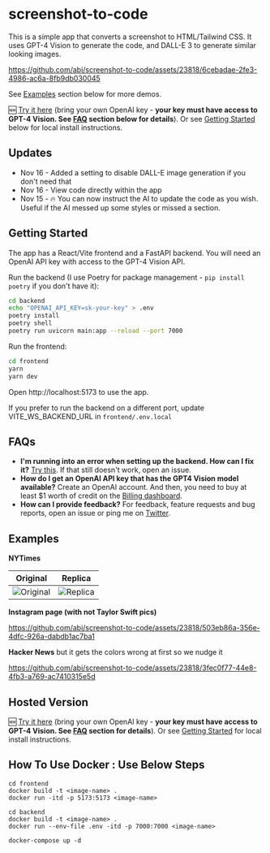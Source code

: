 # screenshot-to-code

This is a simple app that converts a screenshot to HTML/Tailwind CSS. It uses GPT-4 Vision to generate the code, and DALL-E 3 to generate similar looking images.

https://github.com/abi/screenshot-to-code/assets/23818/6cebadae-2fe3-4986-ac6a-8fb9db030045

See [Examples](#examples) section below for more demos.

🆕 [Try it here](https://picoapps.xyz/free-tools/screenshot-to-code) (bring your own OpenAI key - **your key must have access to GPT-4 Vision. See [FAQ](#faqs) section below for details**). Or see [Getting Started](#getting-started) below for local install instructions.

## Updates

* Nov 16 - Added a setting to disable DALL-E image generation if you don't need that
* Nov 16 - View code directly within the app
* Nov 15 - 🔥 You can now instruct the AI to update the code as you wish. Useful if the AI messed up some styles or missed a section.


## Getting Started

The app has a React/Vite frontend and a FastAPI backend. You will need an OpenAI API key with access to the GPT-4 Vision API.

Run the backend (I use Poetry for package management - `pip install poetry` if you don't have it):

```bash
cd backend
echo "OPENAI_API_KEY=sk-your-key" > .env
poetry install
poetry shell
poetry run uvicorn main:app --reload --port 7000
```

Run the frontend:

```bash
cd frontend
yarn
yarn dev
```

Open http://localhost:5173 to use the app.

If you prefer to run the backend on a different port, update VITE_WS_BACKEND_URL in `frontend/.env.local`

## FAQs

* **I'm running into an error when setting up the backend. How can I fix it?** [Try this](https://github.com/abi/screenshot-to-code/issues/3#issuecomment-1814777959). If that still doesn't work, open an issue.
* **How do I get an OpenAI API key that has the GPT4 Vision model available?** Create an OpenAI account. And then, you need to buy at least $1 worth of credit on the [Billing dashboard](https://platform.openai.com/account/billing/overview).
* **How can I provide feedback?** For feedback, feature requests and bug reports, open an issue or ping me on [Twitter](https://twitter.com/_abi_). 

## Examples

**NYTimes**

| Original | Replica |
|----------|---------|
| ![Original](https://github.com/abi/screenshot-to-code/assets/23818/01b062c2-f39a-46dd-84ca-bec6c986463a) | ![Replica](https://github.com/abi/screenshot-to-code/assets/23818/e1f662b6-68f7-4578-a64d-ea4be52e31f5) |

**Instagram page (with not Taylor Swift pics)**

https://github.com/abi/screenshot-to-code/assets/23818/503eb86a-356e-4dfc-926a-dabdb1ac7ba1

**Hacker News** but it gets the colors wrong at first so we nudge it

https://github.com/abi/screenshot-to-code/assets/23818/3fec0f77-44e8-4fb3-a769-ac7410315e5d

## Hosted Version

🆕 [Try it here](https://picoapps.xyz/free-tools/screenshot-to-code) (bring your own OpenAI key - **your key must have access to GPT-4 Vision. See [FAQ](#faqs) section for details**). Or see [Getting Started](#getting-started) for local install instructions.

## How To Use Docker : Use Below Steps

```shell
cd frontend
docker build -t <image-name> .
docker run -itd -p 5173:5173 <image-name>
```

```shell
cd backend
docker build -t <image-name> .
docker run --env-file .env -itd -p 7000:7000 <image-name>
```

```shell
docker-compose up -d
```
